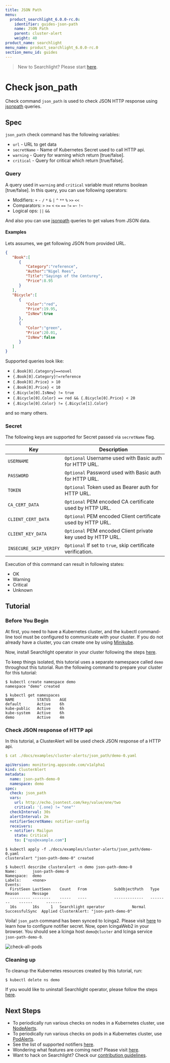```yaml
---
title: JSON Path
menu:
  product_searchlight_6.0.0-rc.0:
    identifier: guides-json-path
    name: JSON Path
    parent: cluster-alert
    weight: 40
product_name: searchlight
menu_name: product_searchlight_6.0.0-rc.0
section_menu_id: guides
---
```


> New to Searchlight? Please start [here](/docs/concepts/README.md).

# Check json_path

Check command `json_path` is used to check JSON HTTP response using [jsonpath](https://kubernetes.io/docs/reference/kubectl/jsonpath/) queries.

## Spec
`json_path` check command has the following variables:

- `url` - URL to get data
- `secretName` - Name of Kubernetes Secret used to call HTTP api.
- `warning` - Query for warning which return [true/false].
- `critical` - Query for critical which return [true/false].

### Query

A query used in `warning` and `critical` variable must returns boolean [true/false].
In this query, you can use following operators:

* Modifiers: `+` `-` `/` `*` `&` `|` `^` `**` `%` `>>` `<<`
* Comparators: `>` `>=` `<` `<=` `==` `!=` `=~` `!~`
* Logical ops: `||` `&&`

And also you can use [jsonpath](https://kubernetes.io/docs/reference/kubectl/jsonpath/) queries to get values from JSON data.

#### Examples

Lets assumes, we get following JSON from provided URL.
```json
{
   "Book":[
      {
         "Category":"reference",
         "Author":"Nigel Rees",
         "Title":"Sayings of the Centurey",
         "Price":8.95
      }
   ],
   "Bicycle":[
      {
         "Color":"red",
         "Price":19.95,
         "IsNew":true
      },
      {
         "Color":"green",
         "Price":20.01,
         "IsNew":false
      }
   ]
}
```

Supported queries look like:

* `{.Book[0].Category}==novel`
* `{.Book[0].Category}!=reference`
* `{.Book[0].Price} > 10`
* `{.Book[0].Price} < 10`
* `{.Bicycle[0].IsNew} != true`
* `{.Bicycle[0].Color} == red && {.Bicycle[0].Price} < 20`
* `{.Bicycle[0].Color} != {.Bicycle[1].Color}`

and so many others.

### Secret

The following keys are supported for Secret passed via `secretName` flag.

| Key                    | Description                                                 |
-------------------------|-------------------------------------------------------------|
| `USERNAME`             | `Optional` Username used with Basic auth for HTTP URL.      |
| `PASSWORD`             | `Optional` Password used with Basic auth for HTTP URL.      |
| `TOKEN`                | `Optional` Token used as Bearer auth for HTTP URL.          |
| `CA_CERT_DATA`         | `Optional` PEM encoded CA certificate used by HTTP URL.     |
| `CLIENT_CERT_DATA`     | `Optional` PEM encoded Client certificate used by HTTP URL. |
| `CLIENT_KEY_DATA`      | `Optional` PEM encoded Client private key used by HTTP URL. |
| `INSECURE_SKIP_VERIFY` | `Optional` If set to `true`, skip certificate verification. |

Execution of this command can result in following states:

- OK
- Warning
- Critical
- Unknown


## Tutorial

### Before You Begin
At first, you need to have a Kubernetes cluster, and the kubectl command-line tool must be configured to communicate with your cluster. If you do not already have a cluster, you can create one by using [Minikube](https://github.com/kubernetes/minikube).

Now, install Searchlight operator in your cluster following the steps [here](/docs/setup/install.md).

To keep things isolated, this tutorial uses a separate namespace called `demo` throughout this tutorial. Run the following command to prepare your cluster for this tutorial:

```console
$ kubectl create namespace demo
namespace "demo" created

$ kubectl get namespaces
NAME          STATUS    AGE
default       Active    6h
kube-public   Active    6h
kube-system   Active    6h
demo          Active    4m
```


### Check JSON response of HTTP api
In this tutorial, a ClusterAlert will be used check JSON response of a HTTP api.

```yaml
$ cat ./docs/examples/cluster-alerts/json_path/demo-0.yaml

apiVersion: monitoring.appscode.com/v1alpha1
kind: ClusterAlert
metadata:
  name: json-path-demo-0
  namespace: demo
spec:
  check: json_path
  vars:
    url: http://echo.jsontest.com/key/value/one/two
    critical: '{.one} != "one"'
  checkInterval: 30s
  alertInterval: 2m
  notifierSecretName: notifier-config
  receivers:
  - notifier: Mailgun
    state: Critical
    to: ["ops@example.com"]
```

```console
$ kubectl apply -f ./docs/examples/cluster-alerts/json_path/demo-0.yaml
clusteralert "json-path-demo-0" created

$ kubectl describe clusteralert -n demo json-path-demo-0
Name:		json-path-demo-0
Namespace:	demo
Labels:		<none>
Events:
  FirstSeen	LastSeen	Count	From			SubObjectPath	Type		Reason		Message
  ---------	--------	-----	----			-------------	--------	------		-------
  16s		16s		1	Searchlight operator			Normal		SuccessfulSync	Applied ClusterAlert: "json-path-demo-0"
```

Voila! `json_path` command has been synced to Icinga2. Please visit [here](/docs/guides/notifiers.md) to learn how to configure notifier secret. Now, open IcingaWeb2 in your browser. You should see a Icinga host `demo@cluster` and Icinga service `json-path-demo-0`.

![check-all-pods](/docs/images/cluster-alerts/json_path/demo-0.png)


### Cleaning up
To cleanup the Kubernetes resources created by this tutorial, run:
```console
$ kubectl delete ns demo
```

If you would like to uninstall Searchlight operator, please follow the steps [here](/docs/setup/uninstall.md).


## Next Steps
 - To periodically run various checks on nodes in a Kubernetes cluster, use [NodeAlerts](/docs/concepts/alert-types/node-alert.md).
 - To periodically run various checks on pods in a Kubernetes cluster, use [PodAlerts](/docs/concepts/alert-types/pod-alert.md).
 - See the list of supported notifiers [here](/docs/guides/notifiers.md).
 - Wondering what features are coming next? Please visit [here](/docs/roadmap.md).
 - Want to hack on Searchlight? Check our [contribution guidelines](/docs/CONTRIBUTING.md).
